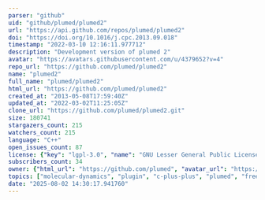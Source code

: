 ```yaml
---
parser: "github"
uid: "github/plumed/plumed2"
url: "https://api.github.com/repos/plumed/plumed2"
doi: "https://doi.org/10.1016/j.cpc.2013.09.018"
timestamp: "2022-03-10 12:16:11.977712"
description: "Development version of plumed 2"
avatar: "https://avatars.githubusercontent.com/u/4379652?v=4"
repo_url: "https://github.com/plumed/plumed2"
name: "plumed2"
full_name: "plumed/plumed2"
html_url: "https://github.com/plumed/plumed2"
created_at: "2013-05-08T17:59:40Z"
updated_at: "2022-03-02T11:25:05Z"
clone_url: "https://github.com/plumed/plumed2.git"
size: 180741
stargazers_count: 215
watchers_count: 215
language: "C++"
open_issues_count: 87
license: {"key": "lgpl-3.0", "name": "GNU Lesser General Public License v3.0", "spdx_id": "LGPL-3.0", "url": "https://api.github.com/licenses/lgpl-3.0", "node_id": "MDc6TGljZW5zZTEy"}
subscribers_count: 34
owner: {"html_url": "https://github.com/plumed", "avatar_url": "https://avatars.githubusercontent.com/u/4379652?v=4", "login": "plumed", "type": "Organization"}
topics: ["molecular-dynamics", "plugin", "c-plus-plus", "plumed", "free-energy", "plumed2", "enhanced-sampling", "trajectory-analysis"]
date: "2025-08-02 14:30:17.941760"
---
```

